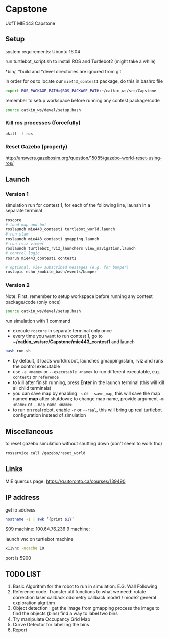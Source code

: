 # Capstone
UofT MIE443 Capstone 


## Setup 
system requirements: Ubuntu 16.04 

run turtlebot_script.sh to install ROS and Turtlebot2 (might take a while)

\*bin/, \*build and \*devel directories are ignored from git 

in order for os to locate our `mie443_contest1` package, do this in bashrc file 
```bash
export ROS_PACKAGE_PATH=$ROS_PACKAGE_PATH:~/catkin_ws/src/Capstone
```

remember to setup workspace before running any contest package/code 
```bash
source catkin_ws/devel/setup.bash 
```

### Kill ros processes (forcefully)
```bash
pkill -f ros
```

### Reset Gazebo (properly)
http://answers.gazebosim.org/question/15085/gazebo-world-reset-using-ros/


## Launch 

### Version 1
simulation run for contest 1, for each of the following line, launsh in a separate terminal 
```bash
roscore
# load map and bot 
roslaunch mie443_contest1 turtlebot_world.launch
# run slam 
roslaunch mie443_contest1 gmapping.launch
# run rviz viewer
roslaunch turtlebot_rviz_launchers view_navigation.launch   
# control logic 
rosrun mie443_contest1 contest1

# optional, view subscribed messages (e.g. for bumper)
rostopic echo /mobile_bash/events/bumper​
```

### Version 2
Note: First, remember to setup workspace before running any contest package/code (only once)
```bash
source catkin_ws/devel/setup.bash 
```

run simulation with 1 command 
- execute `roscore` in separate terminal only once 
- every time you want to run contest 1, go to **~/catkin_ws/src/Capstone/mie443_contest1** and launch 
```bash
bash run.sh 
``` 
- by default, it loads world/robot, launches gmapping/slam, rviz and runs the control executable 
- use `-e <name>` or `--executable <name>` to run different executable, e.g. `contest1` or `reference`
- to kill after finish running, press **Enter** in the launch 
terminal (this will kill all child terminals)
- you can save map by enabling `-s` or `--save_map`, this will save the map named **map** after shutdown; to change map name, provide argument `-m <name>` or `--map_name <name>`
- to run on real robot, enable `-r` or `--real`, this will bring up real turtlebot configuration instead of simulation 


## Miscellaneous

to reset gazebo simulation without shutting down (don't seem to work tho)
```bash
rosservice call /gazebo/reset_world
```

## Links
MIE quercus page: https://q.utoronto.ca/courses/139490


## IP address 
get ip address 
```bash
hostname -I | awk ’{print $1}’
```
S09 machine: 
100.64.76.236
9 machine:

launch vnc on turtlebot machine 
```bash
x11vnc -ncache 10
```
port is 5900


## TODO LIST
1. Basic Algorithm for the robot to run in simulation. E.G. Wall Following
2. Reference code. Transfer util functions to what we need: 
    rotate
    correction
    laser callback
    odometry callback
    mode1 / mode2
    general exploration algrithm
3. Object detection :
    get the image from gmapping 
    process the image to find the objects (bins)
    find a way to label two bins
4. Try manipulate Occupancy Grid Map 
5. Curve Detector for labelling the bins
6. Report
